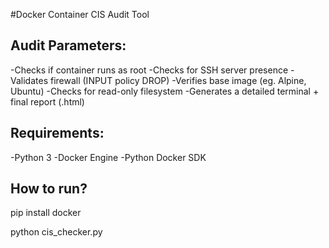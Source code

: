 #Docker Container CIS Audit Tool

## Audit Parameters:
-Checks if container runs as root
-Checks for SSH server presence
-Validates firewall (INPUT policy DROP)
-Verifies base image (eg. Alpine, Ubuntu)
-Checks for read-only filesystem
-Generates a detailed terminal + final report (.html)

## Requirements:
-Python 3
-Docker Engine
-Python Docker SDK

## How to run?

pip install docker

python cis_checker.py
